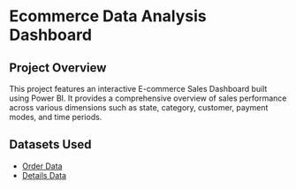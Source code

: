 # Ecommerce Data Analysis Dashboard
## Project Overview
This project features an interactive E-commerce Sales Dashboard built using Power BI. It provides a comprehensive overview of sales performance across various dimensions such as state, category, customer, payment modes, and time periods.

## Datasets Used
- <a href="https://github.com/YuviPawar02/Data-Analysis-Dashboard/blob/main/README.md">Order Data</a>
- <a href="https://github.com/YuviPawar02/Data-Analysis-Dashboard/blob/main/Details.csv">Details Data</a>

